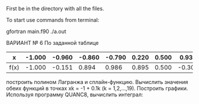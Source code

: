 First be in the directory with all the files.

To start use commands from terminal:

gfortran main.f90
./a.out


ВАРИАНТ  № 6
По заданной таблице 

| x      | -1.000 | -0.960 | -0.860 | -0.790 | 0.220 | 0.500 | 0.930 |
|--------|--------|--------|--------|--------|-------|-------|-------|
| f(x)   | -1.000 | -0.151 | 0.894  | 0.986  | 0.895 | 0.500 | -0.306|

построить полином Лагранжа и сплайн-функцию. Вычислить значения обеих функций в точках  xk = -1 + 0.1k   (k = 1,2,…,19). Построить графики.
Используя программу  QUANC8,   вычислить интеграл:    

